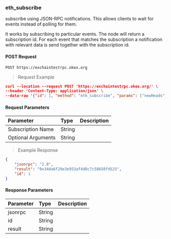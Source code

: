 ### eth_subscribe

subscribe using JSON-RPC notifications. This allows clients to wait for events instead of polling for them.

It works by subscribing to particular events. The node will return a subscription id. For each event that matches the subscription a notification with relevant data is send together with the subscription id.

#### POST Request

`POST https://exchaintestrpc.okex.org`

> Request Example

```json
curl --location --request POST 'https://exchaintestrpc.okex.org/' \
--header 'Content-Type: application/json' \
--data-raw '{"id": 1, "method": "eth_subscribe", "params": ["newHeads", {"includeTransactions": true}]}'

```

#### Request Parameters

| **Parameter** | **Type** | **Description**                                                                                                                                                                                                                                                      |
| :------------ | :------- | :------------------------------------------------------------------------------------------------------------------------------------------------------------------------------------------------------------------------------------------------------------------- |
| Subscription Name     | String   |  |
| Optional Arguments     | String   |  |

> Example Response

```json
{
	"jsonrpc": "2.0",
	"result": "0x34da6f29e3e953af4d0c7c58658fd525",
	"id": 1
}
```

#### Response Parameters

| **Parameter** | **Type** | **Description**                                                                                                                                                                                                                                                      |
| :----------------- | :------- | :------------------------------------------------------------------------------------------------------------------------------------------------------------------------------------------------------------------------------------------------------------------- |
|  jsonrpc              | String    | 				| 
|  id                   | String    | 				| 
|  result               | String    | 				|